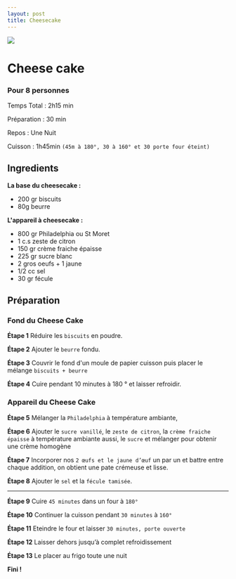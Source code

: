 ```yaml
---
layout: post
title: Cheesecake
---
```


[![](http://i3.ytimg.com/vi/FnyMXhJUx24/hqdefault.jpg)](https://youtu.be/FnyMXhJUx24)

# Cheese cake

### Pour 8 personnes

Temps Total : 2h15 min

Préparation : 30 min

Repos : Une Nuit

Cuisson : 1h45min `(45m à 180°, 30 à 160° et 30 porte four éteint)`
## Ingredients

**La base du cheesecake :**

* 200 gr biscuits
* 80g beurre

**L'appareil à cheesecake :**

* 800 gr Philadelphia ou St Moret
* 1 c.s zeste de citron
* 150 gr crème fraiche épaisse
* 225 gr sucre blanc
* 2 gros oeufs + 1 jaune
* 1/2 cc sel
* 30 gr fécule
## Préparation

### Fond du Cheese Cake

**Étape 1**
Réduire les `biscuits` en poudre.

**Étape 2**
Ajouter le `beurre` fondu.

**Étape 3**
Couvrir le fond d'un moule de papier cuisson puis placer le mélange `biscuits + beurre`

**Étape 4**
Cuire pendant  10 minutes à 180 ° et laisser refroidir.

### Appareil du Cheese Cake

**Étape 5**
Mélanger la `Philadelphia` à température ambiante,

**Étape 6**
Ajouter  le `sucre vanillé`, le `zeste de citron`, la `crème fraiche épaisse` à température ambiante aussi, le `sucre` et mélanger pour obtenir une crème homogène

**Étape 7**
Incorporer nos `2 œufs et le jaune d’œuf` un par un et battre entre chaque addition, on obtient une pate crémeuse et  lisse.

**Étape 8**
Ajouter le `sel` et la `fécule tamisée`.

***

**Étape 9**
Cuire `45 minutes` dans un four à `180°`

**Étape 10**
Continuer la cuisson pendant `30 minutes` à `160°`

**Étape 11**
Eteindre le four et laisser `30 minutes, porte ouverte`

**Étape 12**
Laisser dehors jusqu’à complet refroidissement

**Étape 13**
Le placer au frigo toute une nuit

**Fini !**
